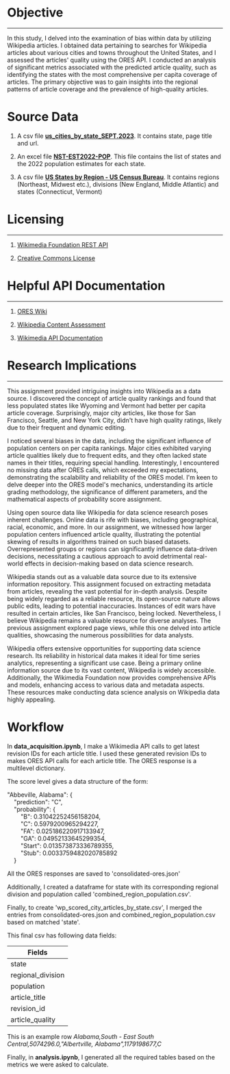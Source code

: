 # Objective  
---  
In this study, I delved into the examination of bias within data by utilizing Wikipedia articles. I obtained data pertaining to searches for Wikipedia articles about various cities and towns throughout the United States, and I assessed the articles' quality using the ORES API. I conducted an analysis of significant metrics associated with the predicted article quality, such as identifying the states with the most comprehensive per capita coverage of articles. The primary objective was to gain insights into the regional patterns of article coverage and the prevalence of high-quality articles.

# Source Data
1. A csv file [**us_cities_by_state_SEPT.2023**](https://en.wikipedia.org/wiki/Category:Lists_of_cities_in_the_United_States_by_state). It contains state, page title and url. 

2. An excel file [**NST-EST2022-POP**](https://www.census.gov/data/tables/time-series/demo/popest/2020s-state-total.html). This file contains the list of states and the 2022 population estimates for each state.

3. A csv file [**US States by Region - US Census Bureau**](https://docs.google.com/spreadsheets/d/14Sjfd_u_7N9SSyQ7bmxfebF_2XpR8QamvmNntKDIQB0/edit#gid=0). It contains regions (Northeast, Midwest etc.), divisions (New England, Middle Atlantic) and states (Connecticut, Vermont)

# Licensing    
---   
1. [Wikimedia Foundation REST API](https://www.mediawiki.org/wiki/API:REST_API#Terms_and_conditions)

2. [Creative Commons License](https://creativecommons.org/licenses/by/4.0/)

# Helpful API Documentation    
---    
1. [ORES Wiki](https://www.mediawiki.org/wiki/ORES)
   
2. [Wikipedia Content Assessment](https://en.wikipedia.org/wiki/Wikipedia:Content_assessment)
   
3. [Wikimedia API Documentation](https://www.mediawiki.org/wiki/API:Info)

# Research Implications   
---    
This assignment provided intriguing insights into Wikipedia as a data source. I discovered the concept of article quality rankings and found that less populated states like Wyoming and Vermont had better per capita article coverage. Surprisingly, major city articles, like those for San Francisco, Seattle, and New York City, didn't have high quality ratings, likely due to their frequent and dynamic editing.

I noticed several biases in the data, including the significant influence of population centers on per capita rankings. Major cities exhibited varying article qualities likely due to frequent edits, and they often lacked state names in their titles, requiring special handling. Interestingly, I encountered no missing data after ORES calls, which exceeded my expectations, demonstrating the scalability and reliability of the ORES model. I'm keen to delve deeper into the ORES model's mechanics, understanding its article grading methodology, the significance of different parameters, and the mathematical aspects of probability score assignment.

Using open source data like Wikipedia for data science research poses inherent challenges. Online data is rife with biases, including geographical, racial, economic, and more. In our assignment, we witnessed how larger population centers influenced article quality, illustrating the potential skewing of results in algorithms trained on such biased datasets. Overrepresented groups or regions can significantly influence data-driven decisions, necessitating a cautious approach to avoid detrimental real-world effects in decision-making based on data science research.

Wikipedia stands out as a valuable data source due to its extensive information repository. This assignment focused on extracting metadata from articles, revealing the vast potential for in-depth analysis. Despite being widely regarded as a reliable resource, its open-source nature allows public edits, leading to potential inaccuracies. Instances of edit wars have resulted in certain articles, like San Francisco, being locked. Nevertheless, I believe Wikipedia remains a valuable resource for diverse analyses. The previous assignment explored page views, while this one delved into article qualities, showcasing the numerous possibilities for data analysts.

Wikipedia offers extensive opportunities for supporting data science research. Its reliability in historical data makes it ideal for time series analytics, representing a significant use case. Being a primary online information source due to its vast content, Wikipedia is widely accessible. Additionally, the Wikimedia Foundation now provides comprehensive APIs and models, enhancing access to various data and metadata aspects. These resources make conducting data science analysis on Wikipedia data highly appealing.

# Workflow

In **data_acquisition.ipynb**, I make a Wikimedia API calls to get latest revision IDs for each article title. I used these generated revision IDs to makes ORES API calls for each article title. The ORES response is a multilevel dictionary.    
      
The score level gives a data structure of the form:   
           
"Abbeville, Alabama": {   
&nbsp;&nbsp;&nbsp;&nbsp;"prediction": "C",   
&nbsp;&nbsp;&nbsp;&nbsp;"probability": {   
&nbsp;&nbsp;&nbsp;&nbsp;&nbsp;&nbsp;&nbsp;&nbsp;"B": 0.31042252456158204,   
&nbsp;&nbsp;&nbsp;&nbsp;&nbsp;&nbsp;&nbsp;&nbsp;"C": 0.5979200965294227,   
&nbsp;&nbsp;&nbsp;&nbsp;&nbsp;&nbsp;&nbsp;&nbsp;"FA": 0.025186220917133947,   
&nbsp;&nbsp;&nbsp;&nbsp;&nbsp;&nbsp;&nbsp;&nbsp;"GA": 0.04952133645299354,   
&nbsp;&nbsp;&nbsp;&nbsp;&nbsp;&nbsp;&nbsp;&nbsp;"Start": 0.013573873336789355,   
&nbsp;&nbsp;&nbsp;&nbsp;&nbsp;&nbsp;&nbsp;&nbsp;"Stub": 0.0033759482020785892   
&nbsp;&nbsp;&nbsp;&nbsp;}    

All the ORES responses are saved to 'consolidated-ores.json'
           
Additionally, I created a dataframe for state with its corresponding regional division and population called 'combined_region_population.csv'.
     
Finally, to create 'wp_scored_city_articles_by_state.csv', I merged the entries from consolidated-ores.json and combined_region_population.csv based on matched 'state'.    
     
This final csv has following data fields:

| Fields    |
| -------- |
| state  |
| regional_division |
| population    |
| article_title |
| revision_id |
| article_quality |    
     
This is an example row *Alabama,South - East South Central,5074296.0,"Albertville, Alabama",1179198677,C*

Finally, in **analysis.ipynb**, I generated all the required tables based on the metrics we were asked to calculate.    
